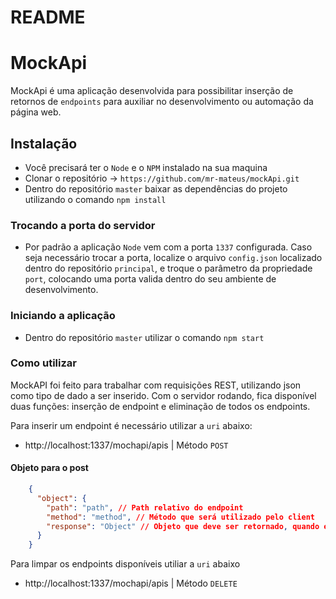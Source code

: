 # README #

# MockApi
MockApi é uma aplicação desenvolvida para possibilitar inserção de retornos de ```endpoints``` para auxiliar no desenvolvimento ou automação da página web. 


## Instalação

* Você precisará ter o ```Node``` e o ```NPM``` instalado na sua maquina
* Clonar o repositório -> `https://github.com/mr-mateus/mockApi.git`
* Dentro do repositório ```master``` baixar as dependências do projeto utilizando o comando ```npm install```

### Trocando a porta do servidor ###

* Por padrão a aplicação ```Node``` vem com a porta ```1337``` configurada. Caso seja necessário trocar a porta,  localize o arquivo ```config.json``` localizado dentro do repositório  ```principal```, e troque o parâmetro da propriedade ```port```, colocando uma porta valida dentro do seu ambiente de desenvolvimento.

### Iniciando a aplicação ###

* Dentro do repositório ```master``` utilizar o comando ```npm start```


### Como utilizar  ###

MockAPI foi feito para trabalhar com requisições REST, utilizando json como tipo de dado a ser inserido. 
Com o servidor rodando, fica disponível duas funções: inserção de endpoint e eliminação de todos os endpoints. 

Para inserir um endpoint é necessário utilizar a ```uri``` abaixo: 
* http://localhost:1337/mochapi/apis | Método ```POST```

#### Objeto para o post #####
```json
    {
      "object": {
        "path": "path", // Path relativo do endpoint 
        "method": "method", // Método que será utilizado pelo client
        "response": "Object" // Objeto que deve ser retornado, quando esse endpoint for requisitado
      }
    }
```
Para limpar os endpoints disponíveis utiliar a ```uri``` abaixo
* http://localhost:1337/mochapi/apis | Método ```DELETE```










